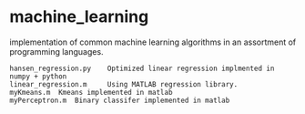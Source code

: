 # machine_learning
implementation of common machine learning algorithms in an assortment of programming languages. 

```
hansen_regression.py 	Optimized linear regression implmented in numpy + python
linear_regression.m 	Using MATLAB regression library.
myKmeans.m 	Kmeans implemented in matlab
myPerceptron.m 	Binary classifer implemented in matlab
```
